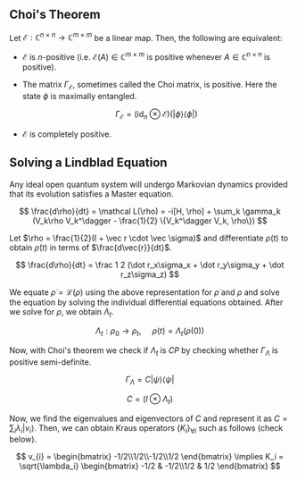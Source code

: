 ## Choi's Theorem

Let $\mathcal E :\mathbb {C} ^{n\times n}\to \mathbb {C} ^{m\times m}$ be a linear map. Then, the following are equivalent:

- $\mathcal E$ is $n$-positive (i.e. $\mathcal E(A)\in \mathbb {C} ^{m\times m}$ is positive whenever $A\in \mathbb {C} ^{n\times n}$ is positive).
- The matrix $\Gamma_\mathcal E$, sometimes called the Choi matrix, is positive. Here the state $\phi$ is maximally entangled.
    
    $$
    \Gamma_{\mathcal E}=\left(\operatorname {id} _{n}\otimes \mathcal E \right)\left(\vert \phi \rangle\langle \phi \vert\right)
    $$
    
- $\mathcal E$ is completely positive.

## Solving a Lindblad Equation

Any ideal open quantum system will undergo Markovian dynamics provided that its evolution satisfies a Master equation.

$$
\frac{d\rho}{dt} = \mathcal L(\rho) = -i[H, \rho] + \sum_k \gamma_k (V_k\rho V_k^\dagger - \frac{1}{2} \{V_k^\dagger V_k, \rho\})
$$

Let $\rho = \frac{1}{2}(I + \vec r \cdot \vec \sigma)$ and differentiate $\rho(t)$ to obtain $\dot \rho(t)$ in terms of $\frac{d\vec{r}}{dt}$.

$$
\frac{d\rho}{dt} = \frac 1 2 (\dot r_x\sigma_x + \dot r_y\sigma_y + \dot r_z\sigma_z)
$$

We equate $\dot \rho = \mathcal L(\rho)$ using the above representation for $\dot \rho$ and $\rho$ and solve the equation by solving the individual differential equations obtained. After we solve for $\rho$, we obtain $\Lambda_t$.

$$
\Lambda_t: \rho_0 \to \rho_t \text{,~~~~~} \rho(t) = \Lambda_t(\rho(0))
$$

Now, with Choi's theorem we check if $\Lambda_t$ is $CP$ by checking whether $\Gamma_\Lambda$ is positive semi-definite.

$$
\Gamma_\Lambda = C\vert\psi\rangle\langle\psi\vert
$$

$$
C = (I \otimes \Lambda_t)
$$

Now, we find the eigenvalues and eigenvectors of $C$ and represent it as $C = \sum_i \lambda_i\vert v_i\rangle$. Then, we can obtain Kraus operators $\{K_i\}_{\forall i}$ such as follows (check below).

$$
v_{i} = \begin{bmatrix}
-1/2\\1/2\\-1/2\\1/2
\end{bmatrix} \implies K_i = \sqrt{\lambda_i}
\begin{bmatrix}
-1/2 & -1/2\\1/2 & 1/2
\end{bmatrix}
$$